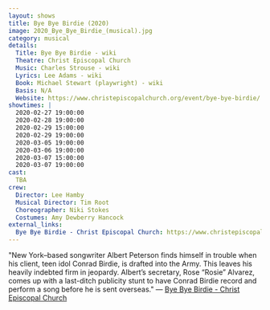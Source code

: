 ```yaml
---
layout: shows
title: Bye Bye Birdie (2020)
image: 2020_Bye_Bye_Birdie_(musical).jpg
category: musical
details:
  Title: Bye Bye Birdie - wiki
  Theatre: Christ Episcopal Church
  Music: Charles Strouse - wiki
  Lyrics: Lee Adams - wiki
  Book: Michael Stewart (playwright) - wiki
  Basis: N/A
  Website: https://www.christepiscopalchurch.org/event/bye-bye-birdie/
showtimes: |
  2020-02-27 19:00:00
  2020-02-28 19:00:00
  2020-02-29 15:00:00
  2020-02-29 19:00:00
  2020-03-05 19:00:00
  2020-03-06 19:00:00
  2020-03-07 15:00:00
  2020-03-07 19:00:00
cast:
  TBA
crew:
  Director: Lee Hamby
  Musical Director: Tim Root
  Choreographer: Niki Stokes
  Costumes: Amy Dewberry Hancock
external_links:
  Bye Bye Birdie - Christ Episcopal Church: https://www.christepiscopalchurch.org/event/bye-bye-birdie/
---
```

"New York–based songwriter Albert Peterson finds himself in trouble when his client, teen idol Conrad Birdie, is drafted into the Army. This leaves his heavily indebted firm in jeopardy. Albert’s secretary, Rose “Rosie” Alvarez, comes up with a last-ditch publicity stunt to have Conrad Birdie record and perform a song before he is sent overseas." — [Bye Bye Birdie - Christ Episcopal Church](https://www.christepiscopalchurch.org/event/bye-bye-birdie/)
